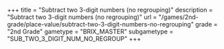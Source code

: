 +++
title = "Subtract two 3-digit numbers (no regrouping)"
description = "Subtract two 3-digit numbers (no regrouping)"
url = "/games/2nd-grade/place-value/subtract-two-3-digit-numbers-no-regrouping"
grade = "2nd Grade"
gametype = "BRIX_MASTER"
subgametype = "SUB_TWO_3_DIGIT_NUM_NO_REGROUP"
+++